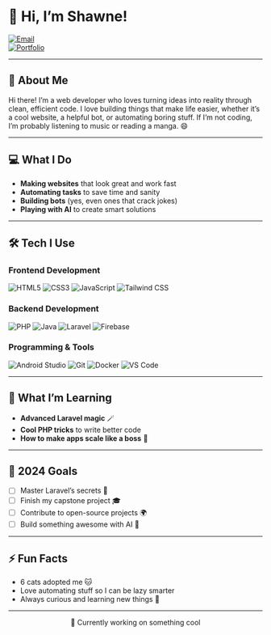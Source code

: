 # 👋 Hi, I’m Shawne!  

[![Email](https://img.shields.io/badge/Email-shawnehgn10%40gmail.com-blue?style=flat-square&logo=gmail)](mailto:shawnehgn10@gmail.com)  
[![Portfolio](https://img.shields.io/badge/Portfolio-000000?style=flat-square&logo=githubpages&logoColor=white)](https://yourportfolio.com)  

---

## 🚀 About Me  
Hi there! I’m a web developer who loves turning ideas into reality through clean, efficient code. I love building things that make life easier, whether it’s a cool website, a helpful bot, or automating boring stuff. If I’m not coding, I’m probably listening to music or reading a manga. 😄

---

## 💻 What I Do
- **Making websites** that look great and work fast  
- **Automating tasks** to save time and sanity  
- **Building bots** (yes, even ones that crack jokes)  
- **Playing with AI** to create smart solutions  

---

## 🛠️ Tech I Use  

### **Frontend Development**  
<p>
  <img src="https://img.shields.io/badge/HTML5-E34F26?style=flat-square&logo=html5&logoColor=white" alt="HTML5" />
  <img src="https://img.shields.io/badge/CSS3-1572B6?style=flat-square&logo=css3&logoColor=white" alt="CSS3" />
  <img src="https://img.shields.io/badge/JavaScript-F7DF1E?style=flat-square&logo=javascript&logoColor=black" alt="JavaScript" />
  <img src="https://img.shields.io/badge/Tailwind_CSS-38B2AC?style=flat-square&logo=tailwind-css&logoColor=white" alt="Tailwind CSS" />
</p>

### **Backend Development**  
<p>
  <img src="https://img.shields.io/badge/PHP-777BB4?style=flat-square&logo=php&logoColor=white" alt="PHP" />
  <img src="https://img.shields.io/badge/Java-007396?style=flat-square&logo=java&logoColor=white" alt="Java" />
  <img src="https://img.shields.io/badge/Laravel-FF2D20?style=flat-square&logo=laravel&logoColor=white" alt="Laravel" />
  <img src="https://img.shields.io/badge/Firebase-039BE5?style=flat-square&logo=firebase&logoColor=white" alt="Firebase" />
</p>

### **Programming & Tools**  
<p>
  <img src="https://img.shields.io/badge/Android_Studio-3DDC84?style=flat-square&logo=android-studio&logoColor=white" alt="Android Studio" />
  <img src="https://img.shields.io/badge/Git-F05032?style=flat-square&logo=git&logoColor=white" alt="Git" />
  <img src="https://img.shields.io/badge/Docker-2CA5E0?style=flat-square&logo=docker&logoColor=white" alt="Docker" />
  <img src="https://img.shields.io/badge/Visual_Studio_Code-0078D4?style=flat-square&logo=visual-studio-code&logoColor=white" alt="VS Code" />
</p>

---

## 🌱 What I’m Learning  
- **Advanced Laravel magic** 🪄  
- **Cool PHP tricks** to write better code  
- **How to make apps scale like a boss** 💪  

---

## 🎯 2024 Goals  
- [ ] Master Laravel’s secrets 🔐  
- [ ] Finish my capstone project 🎓  
- [ ] Contribute to open-source projects 🌍  
- [ ] Build something awesome with AI 🤖  

---

## ⚡ Fun Facts
- 6 cats adopted me 🐱
- Love automating stuff so I can be lazy smarter  
- Always curious and learning new things 🚀  

---

<p align="center">
🔭 Currently working on something cool
</p>
